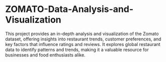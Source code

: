 # ZOMATO-Data-Analysis-and-Visualization
This project provides an in-depth analysis and visualization of the Zomato dataset, offering insights into restaurant trends, customer preferences, and key factors that influence ratings and reviews. It explores global restaurant data to identify patterns and trends, making it a valuable resource for businesses and food enthusiasts alike.
